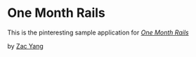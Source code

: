 # One Month Rails

This is the pinteresting sample application for 
[*One Month Rails*](http://onemonthrails.com)

by [Zac Yang](http://zacyang.com)